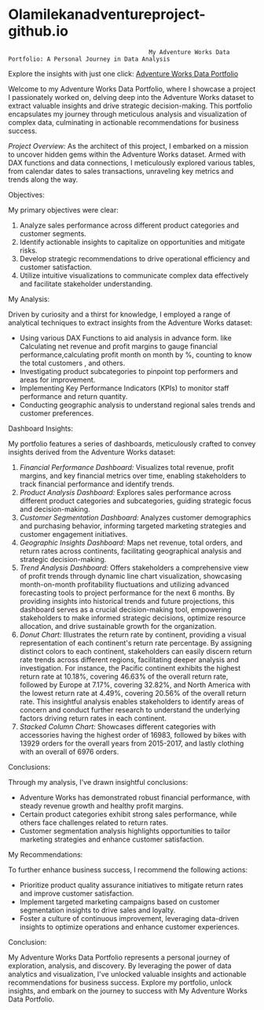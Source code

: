 # Olamilekanadventureproject-github.io

                                            My Adventure Works Data Portfolio: A Personal Journey in Data Analysis

Explore the insights with just one click: [Adventure Works Data Portfolio](https://app.powerbi.com/view?r=eyJrIjoiYmE2YzNhYjgtYzNkZi00MzQ5LTkxMmQtMmZlNGViZWYwMzIwIiwidCI6ImRmODY3OWNkLWE4MGUtNDVkOC05OWFjLWM4M2VkN2ZmOTVhMCJ9)


Welcome to my Adventure Works Data Portfolio, where I showcase a project I passionately worked on, delving deep into the Adventure Works dataset to extract valuable insights and drive strategic decision-making. This portfolio encapsulates my journey through meticulous analysis and visualization of complex data, culminating in actionable recommendations for business success.

*Project Overview:*
As the architect of this project, I embarked on a mission to uncover hidden gems within the Adventure Works dataset. Armed with DAX functions and data connections, I meticulously explored various tables, from calendar dates to sales transactions, unraveling key metrics and trends along the way.

Objectives:

My primary objectives were clear:
1. Analyze sales performance across different product categories and customer segments.
2. Identify actionable insights to capitalize on opportunities and mitigate risks.
3. Develop strategic recommendations to drive operational efficiency and customer satisfaction.
4. Utilize intuitive visualizations to communicate complex data effectively and facilitate stakeholder understanding.

My Analysis:

Driven by curiosity and a thirst for knowledge, I employed a range of analytical techniques to extract insights from the Adventure Works dataset:
- Using various DAX Functions to aid analysis in advance form. like Calculating net revenue and profit margins to gauge financial performance,calculating profit month on month by %, counting to know the total customers , and others.
- Investigating product subcategories to pinpoint top performers and areas for improvement.
- Implementing Key Performance Indicators (KPIs) to monitor staff performance and return quantity.
- Conducting geographic analysis to understand regional sales trends and customer preferences.

Dashboard Insights:

My portfolio features a series of dashboards, meticulously crafted to convey insights derived from the Adventure Works dataset:
1. *Financial Performance Dashboard:* Visualizes total revenue, profit margins, and key financial metrics over time, enabling stakeholders to track financial performance and identify trends.
2. *Product Analysis Dashboard:* Explores sales performance across different product categories and subcategories, guiding strategic focus and decision-making.
3. *Customer Segmentation Dashboard:* Analyzes customer demographics and purchasing behavior, informing targeted marketing strategies and customer engagement initiatives.
4. *Geographic Insights Dashboard:* Maps net revenue, total orders, and return rates across continents, facilitating geographical analysis and strategic decision-making.
5. *Trend Analysis Dashboard:* Offers stakeholders a comprehensive view of profit trends through dynamic line chart visualization, showcasing month-on-month profitability fluctuations and utilizing advanced forecasting tools to project performance for the next 6 months. By providing insights into historical trends and future projections, this dashboard serves as a crucial decision-making tool, empowering stakeholders to make informed strategic decisions, optimize resource allocation, and drive sustainable growth for the organization.
6. *Donut Chart:* Illustrates the return rate by continent, providing a visual representation of each continent's return rate percentage. By assigning distinct colors to each continent, stakeholders can easily discern return rate trends across different regions, facilitating deeper analysis and investigation. For instance, the Pacific continent exhibits the highest return rate at 10.18%, covering 46.63% of the overall return rate, followed by Europe at 7.17%, covering 32.82%, and North America with the lowest return rate at 4.49%, covering 20.56% of the overall return rate. This insightful analysis enables stakeholders to identify areas of concern and conduct further research to understand the underlying factors driving return rates in each continent.
7. *Stacked Column Chart:* Showcases different categories with accessories having the highest order of 16983, followed by bikes with 13929 orders for the overall years from 2015-2017, and lastly clothing with an overall of 6976 orders.

Conclusions:

Through my analysis, I've drawn insightful conclusions:
- Adventure Works has demonstrated robust financial performance, with steady revenue growth and healthy profit margins.
- Certain product categories exhibit strong sales performance, while others face challenges related to return rates.
- Customer segmentation analysis highlights opportunities to tailor marketing strategies and enhance customer satisfaction.

My Recommendations:

To further enhance business success, I recommend the following actions:
- Prioritize product quality assurance initiatives to mitigate return rates and improve customer satisfaction.
- Implement targeted marketing campaigns based on customer segmentation insights to drive sales and loyalty.
- Foster a culture of continuous improvement, leveraging data-driven insights to optimize operations and enhance customer experiences.

Conclusion:

My Adventure Works Data Portfolio represents a personal journey of exploration, analysis, and discovery. By leveraging the power of data analytics and visualization, I've unlocked valuable insights and actionable recommendations for business success. Explore my portfolio, unlock insights, and embark on the journey to success with My Adventure Works Data Portfolio.
